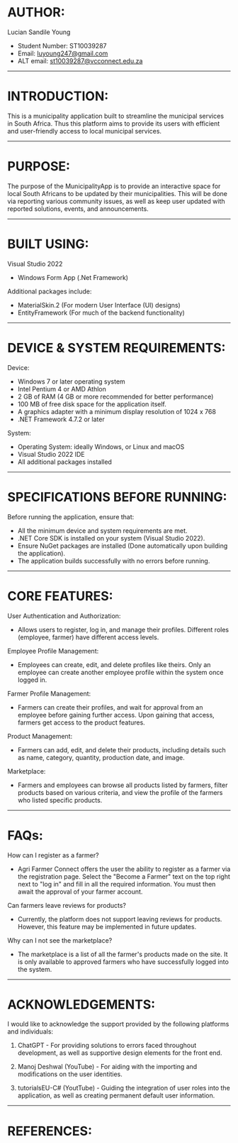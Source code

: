 
# AUTHOR:

Lucian Sandile Young
- Student Number: ST10039287
- Email: luyoung247@gmail.com
- ALT email: st10039287@vcconnect.edu.za

----------------------------------------------------------------------------------------------------

# INTRODUCTION:

This is a municipality application built to streamline the municipal services in South Africa.
Thus this platform aims to provide its users with efficient and user-friendly access to local municipal services.

----------------------------------------------------------------------------------------------------

# PURPOSE:

The purpose of the MunicipalityApp is to provide an interactive space for local South Africans to be updated by their municipalities.
This will be done via reporting various community issues, as well as keep user updated with reported solutions, events, and announcements.

----------------------------------------------------------------------------------------------------

# BUILT USING:

Visual Studio 2022
- Windows Form App (.Net Framework)

Additional packages include:
- MaterialSkin.2 (For modern User Interface (UI) designs)
- EntityFramework (For much of the backend functionality)

----------------------------------------------------------------------------------------------------

# DEVICE & SYSTEM REQUIREMENTS:

Device:
- Windows 7 or later operating system
- Intel Pentium 4 or AMD Athlon
- 2 GB of RAM (4 GB or more recommended for better performance)
- 100 MB of free disk space for the application itself.
- A graphics adapter with a minimum display resolution of 1024 x 768
- .NET Framework 4.7.2 or later

System:
- Operating System: ideally Windows, or Linux and macOS
- Visual Studio 2022 IDE
- All additional packages installed

----------------------------------------------------------------------------------------------------

# SPECIFICATIONS BEFORE RUNNING:

Before running the application, ensure that:
- All the minimum device and system requirements are met.
- .NET Core SDK is installed on your system (Visual Studio 2022).
- Ensure NuGet packages are installed (Done automatically upon building the application).
- The application builds successfully with no errors before running.

----------------------------------------------------------------------------------------------------

# CORE FEATURES:

 User Authentication and Authorization: 
- Allows users to register, log in, and manage their profiles. Different roles (employee, farmer) have different access levels.

Employee Profile Management: 
- Employees can create, edit, and delete profiles like theirs. 
  Only an employee can create another employee profile within the system once logged in.

Farmer Profile Management: 
- Farmers can create their profiles, and wait for approval from an employee before gaining further access. 
  Upon gaining that access, farmers get access to the product features.

Product Management: 
- Farmers can add, edit, and delete their products, including details such as name, category, quantity, production date, and image.

Marketplace: 
- Farmers and employees can browse all products listed by farmers, filter products based on various criteria, and view the profile of the farmers who listed specific products.

----------------------------------------------------------------------------------------------------

# FAQs:

How can I register as a farmer?
- Agri Farmer Connect offers the user the ability to register as a farmer via the registration page. 
  Select the "Become a Farmer" text on the top right next to "log in" and fill in all the required information. You must then await the approval of your farmer account.

Can farmers leave reviews for products?
- Currently, the platform does not support leaving reviews for products. However, this feature may be implemented in future updates.

Why can I not see the marketplace?
- The marketplace is a list of all the farmer's products made on the site. It is only available to approved farmers who have successfully logged into the system.

----------------------------------------------------------------------------------------------------

# ACKNOWLEDGEMENTS:

I would like to acknowledge the support provided by the following platforms and individuals:

1. ChatGPT - For providing solutions to errors faced throughout development, as well as supportive design elements for the front end.

2. Manoj Deshwal (YouTube) - For aiding with the importing and modifications on the user identities.

3. tutorialsEU-C# (YoutTube) - Guiding the integration of user roles into the application, as well as creating permanent default user information.

----------------------------------------------------------------------------------------------------

# REFERENCES:
